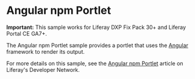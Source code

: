 # Angular npm Portlet

**Important:** This sample works for Liferay DXP Fix Pack 30+ and Liferay Portal
CE GA7+.

The Angular npm Portlet sample provides a portlet that uses the
[Angular](https://angular.io/) framework to render its output.

For more details on this sample, see the
[Angular npm Portlet](https://dev.liferay.com/develop/reference/-/knowledge_base/7-0/angular-npm-portlet)
article on Liferay's Developer Network.
